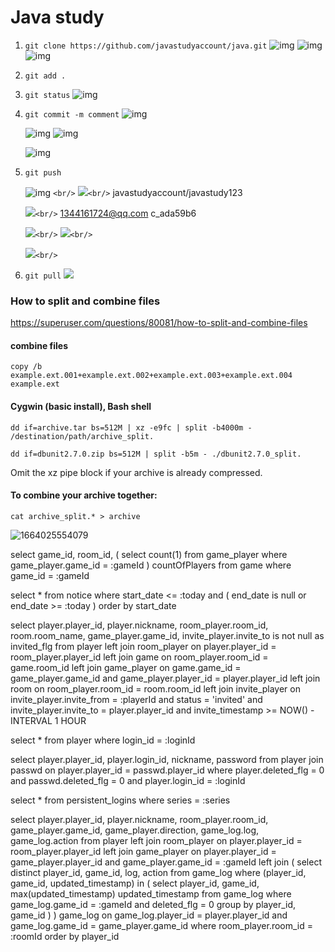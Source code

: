 



# Java study

1. ``git clone https://github.com/javastudyaccount/java.git``
   ![img](image/readme/1643452961806.png)
   ![img](image/readme/1643453118536.png)
   ![img](image/readme/1643453165583.png)
2. ``git add .``
3. ``git status``
   ![img](image/readme/1643453252345.png)
4. ``git commit -m comment``
   ![img](image/readme/1643453339273.png)

   ![img](image/readme/1643453466588.png)
   ![img](image/readme/1643453497552.png)

   ![img](image/readme/1643453565286.png)
5. ``git push``

   ![img](image/readme/1643453601368.png) `<br/>`
   ![](image/readme/1643453625436.png)`<br/>`
   javastudyaccount/javastudy123

   ![](image/readme/1643453685482.png)`<br/>`
   1344161724@qq.com
   c_ada59b6

   ![](image/readme/1643453708024.png)`<br/>`
   ![](image/readme/1643453750620.png)`<br/>`

   ![](image/readme/1643453767771.png)`<br/>`
6. ``git pull``
   ![](image/readme/1643454047390.png)

### How to split and combine files

https://superuser.com/questions/80081/how-to-split-and-combine-files

#### combine files

`copy /b example.ext.001+example.ext.002+example.ext.003+example.ext.004 example.ext`

#### Cygwin (basic install), Bash shell

`dd if=archive.tar bs=512M | xz -e9fc | split -b4000m - /destination/path/archive_split.`

`dd if=dbunit2.7.0.zip bs=512M | split -b5m - ./dbunit2.7.0_split.`

Omit the xz pipe block if your archive is already compressed.

#### To combine your archive together:

`cat archive_split.* > archive`

![1664025554079](image/readme/1664025554079.png)


select
   game_id,
   room_id,
   (
      select
         count(1)
      from
         game_player
      where
         game_player.game_id = :gameId
   ) countOfPlayers
from
   game
where
   game_id = :gameId


select
   *
from
   notice
where
   start_date <= :today
   and (
      end_date is null
      or end_date >= :today
   )
order by
   start_date


select
   player.player_id,
   player.nickname,
   room_player.room_id,
   room.room_name,
   game_player.game_id,
   invite_player.invite_to is not null as invited_flg
from
   player
   left join room_player on player.player_id = room_player.player_id
   left join game on room_player.room_id = game.room_id
   left join game_player on game.game_id = game_player.game_id
   and game_player.player_id = player.player_id
   left join room on room_player.room_id = room.room_id
   left join invite_player on invite_player.invite_from = :playerId
   and status = 'invited'
   and invite_player.invite_to = player.player_id
   and invite_timestamp >= NOW() - INTERVAL 1 HOUR

select
   *
from
   player
where
   login_id = :loginId

select
   player.player_id,
   player.login_id,
   nickname,
   password
from
   player
   join passwd on player.player_id = passwd.player_id
where
   player.deleted_flg = 0
   and passwd.deleted_flg = 0
   and player.login_id = :loginId


select
   *
from
   persistent_logins
where
   series = :series

select
   player.player_id,
   player.nickname,
   room_player.room_id,
   game_player.game_id,
   game_player.direction,
   game_log.log,
   game_log.action
from
   player
   left join room_player on player.player_id = room_player.player_id
   left join game_player on player.player_id = game_player.player_id
   and game_player.game_id = :gameId
   left join (
      select
         distinct player_id,
         game_id,
         log,
         action
      from
         game_log
      where
         (player_id, game_id, updated_timestamp) in (
            select
               player_id,
               game_id,
               max(updated_timestamp) updated_timestamp
            from
               game_log
            where
               game_log.game_id = :gameId
               and deleted_flg = 0
            group by
               player_id,
               game_id
         )
   ) game_log on game_log.player_id = player.player_id
   and game_log.game_id = game_player.game_id
where
   room_player.room_id = :roomId
order by
   player_id
